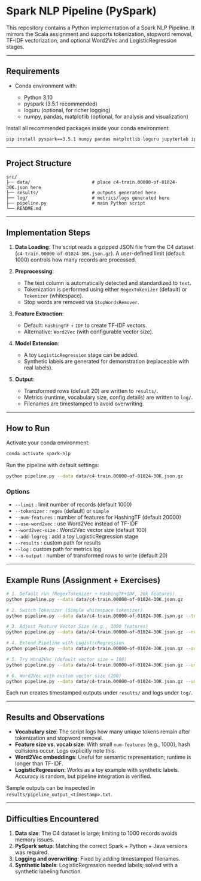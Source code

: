 # Spark NLP Pipeline (PySpark)

This repository contains a Python implementation of a Spark NLP Pipeline.
It mirrors the Scala assignment and supports tokenization, stopword removal, TF-IDF vectorization,
and optional Word2Vec and LogisticRegression stages.

---

## Requirements

* Conda environment with:

  * Python 3.10
  * pyspark (3.5.1 recommended)
  * loguru (optional, for richer logging)
  * numpy, pandas, matplotlib (optional, for analysis and visualization)

Install all recommended packages inside your conda environment:

```bash
pip install pyspark==3.5.1 numpy pandas matplotlib loguru jupyterlab ipykernel
```

---

## Project Structure

```
src/
├── data/                       # place c4-train.00000-of-01024-30K.json here
├── results/                    # outputs generated here
├── log/                        # metrics/logs generated here
├── pipeline.py                 # main Python script
└── README.md
```

---

## Implementation Steps

1. **Data Loading**:
   The script reads a gzipped JSON file from the C4 dataset (`c4-train.00000-of-01024-30K.json.gz`).
   A user-defined limit (default 1000) controls how many records are processed.

2. **Preprocessing**:

   * The text column is automatically detected and standardized to `text`.
   * Tokenization is performed using either `RegexTokenizer` (default) or `Tokenizer` (whitespace).
   * Stop words are removed via `StopWordsRemover`.

3. **Feature Extraction**:

   * Default: `HashingTF` + `IDF` to create TF-IDF vectors.
   * Alternative: `Word2Vec` (with configurable vector size).

4. **Model Extension**:

   * A toy `LogisticRegression` stage can be added.
   * Synthetic labels are generated for demonstration (replaceable with real labels).

5. **Output**:

   * Transformed rows (default 20) are written to `results/`.
   * Metrics (runtime, vocabulary size, config details) are written to `log/`.
   * Filenames are timestamped to avoid overwriting.

---

## How to Run

Activate your conda environment:

```bash
conda activate spark-nlp
```

Run the pipeline with default settings:

```bash
python pipeline.py --data data/c4-train.00000-of-01024-30K.json.gz
```

### Options

* `--limit` : limit number of records (default 1000)
* `--tokenizer` : `regex` (default) or `simple`
* `--num-features` : number of features for HashingTF (default 20000)
* `--use-word2vec` : use Word2Vec instead of TF-IDF
* `--word2vec-size` : Word2Vec vector size (default 100)
* `--add-logreg` : add a toy LogisticRegression stage
* `--results` : custom path for results
* `--log` : custom path for metrics log
* `--n-output` : number of transformed rows to write (default 20)

---

## Example Runs (Assignment + Exercises)

```bash
# 1. Default run (RegexTokenizer + HashingTF+IDF, 20k features)
python pipeline.py --data data/c4-train.00000-of-01024-30K.json.gz

# 2. Switch Tokenizer (Simple whitespace tokenizer)
python pipeline.py --data data/c4-train.00000-of-01024-30K.json.gz --tokenizer simple

# 3. Adjust Feature Vector Size (e.g., 1000 features)
python pipeline.py --data data/c4-train.00000-of-01024-30K.json.gz --num-features 1000

# 4. Extend Pipeline with LogisticRegression
python pipeline.py --data data/c4-train.00000-of-01024-30K.json.gz --add-logreg

# 5. Try Word2Vec (default vector size = 100)
python pipeline.py --data data/c4-train.00000-of-01024-30K.json.gz --use-word2vec

# 6. Word2Vec with custom vector size (200)
python pipeline.py --data data/c4-train.00000-of-01024-30K.json.gz --use-word2vec --word2vec-size 200
```

Each run creates timestamped outputs under `results/` and logs under `log/`.

---

## Results and Observations

* **Vocabulary size**: The script logs how many unique tokens remain after tokenization and stopword removal.
* **Feature size vs. vocab size**: With small `num-features` (e.g., 1000), hash collisions occur. Logs explicitly note this.
* **Word2Vec embeddings**: Useful for semantic representation; runtime is longer than TF-IDF.
* **LogisticRegression**: Works as a toy example with synthetic labels. Accuracy is random, but pipeline integration is verified.

Sample outputs can be inspected in `results/pipeline_output_<timestamp>.txt`.

---

## Difficulties Encountered

1. **Data size**: The C4 dataset is large; limiting to 1000 records avoids memory issues.
2. **PySpark setup**: Matching the correct Spark + Python + Java versions was required.
3. **Logging and overwriting**: Fixed by adding timestamped filenames.
4. **Synthetic labels**: LogisticRegression needed labels; solved with a synthetic labeling function.